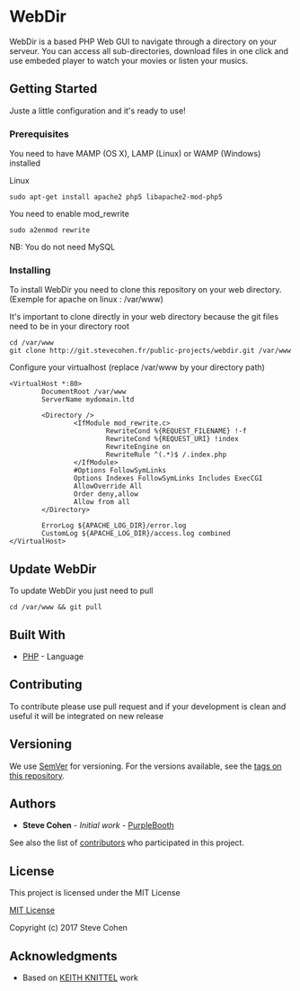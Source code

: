 # WebDir

WebDir is a based PHP Web GUI to navigate through a directory on your serveur.
You can access all sub-directories, download files in one click and use embeded player to watch your movies or listen your musics.

## Getting Started

Juste a little configuration and it's ready to use!

### Prerequisites

You need to have MAMP (OS X), LAMP (Linux) or WAMP (Windows) installed

Linux
```
sudo apt-get install apache2 php5 libapache2-mod-php5
```

You need to enable mod_rewrite
```
sudo a2enmod rewrite
```

NB: You do not need MySQL

### Installing

To install WebDir you need to clone this repository on your web directory.
(Exemple for apache on linux : /var/www)

It's important to clone directly in your web directory because the git files need to be in your directory root

```
cd /var/www
git clone http://git.stevecohen.fr/public-projects/webdir.git /var/www
```

Configure your virtualhost (replace /var/www by your directory path)

```
<VirtualHost *:80>
        DocumentRoot /var/www
        ServerName mydomain.ltd

        <Directory />
                <IfModule mod_rewrite.c>
                        RewriteCond %{REQUEST_FILENAME} !-f
                        RewriteCond %{REQUEST_URI} !index
                        RewriteEngine on
                        RewriteRule ^(.*)$ /.index.php
                </IfModule>
                #Options FollowSymLinks
                Options Indexes FollowSymLinks Includes ExecCGI
                AllowOverride All
                Order deny,allow
                Allow from all
        </Directory>

        ErrorLog ${APACHE_LOG_DIR}/error.log
        CustomLog ${APACHE_LOG_DIR}/access.log combined
</VirtualHost>
```


## Update WebDir

To update WebDir you just need to pull

```
cd /var/www && git pull
```

## Built With

* [PHP](https://secure.php.net/) - Language

## Contributing

To contribute please use pull request and if your development is clean and useful it will be integrated on new release

## Versioning

We use [SemVer](http://semver.org/) for versioning. For the versions available, see the [tags on this repository](http://git.stevecohen.fr/public-projects/webdir/tags). 

## Authors

* **Steve Cohen** - *Initial work* - [PurpleBooth](http://git.stevecohen.fr/explore/projects)

See also the list of [contributors](http://git.stevecohen.fr/public-projects/webdir/contributors) who participated in this project.

## License

This project is licensed under the MIT License

[MIT License](https://choosealicense.com/licenses/mit/)

Copyright (c) 2017 Steve Cohen


## Acknowledgments

* Based on [KEITH KNITTEL](https://css-tricks.com/styling-a-server-generated-file-directory/) work
